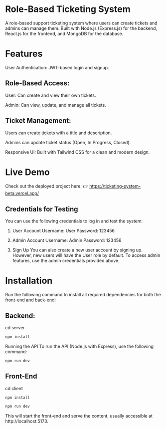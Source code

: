 # Role-Based Ticketing System

A role-based support ticketing system where users can create tickets and admins can manage them. Built with Node.js (Express.js) for the backend, React.js for the frontend, and MongoDB for the database.

# Features

User Authentication: JWT-based login and signup.

## Role-Based Access:

User: Can create and view their own tickets.

Admin: Can view, update, and manage all tickets.

## Ticket Management:

Users can create tickets with a title and description.

Admins can update ticket status (Open, In Progress, Closed).

Responsive UI: Built with Tailwind CSS for a clean and modern design.

# Live Demo

Check out the deployed project here:
👉 https://ticketing-system-beta.vercel.app/

## Credentials for Testing

You can use the following credentials to log in and test the system:

1. User Account
   Username: User
   Password: 123456

2. Admin Account
   Username: Admin
   Password: 123456

3. Sign Up
   You can also create a new user account by signing up. However, new users will have the User role by default. To access admin features, use the admin credentials provided above.

# Installation

Run the following command to install all required dependencies for both the front-end and back-end:

## Backend:

cd server

```bash
npm install
```

Running the API
To run the API (Node.js with Express), use the following command:

```bash
npm run dev
```

## Front-End

cd client

```bash
npm install
```

```bash
npm run dev
```

This will start the front-end and serve the content, usually accessible at http://localhost:5173.
